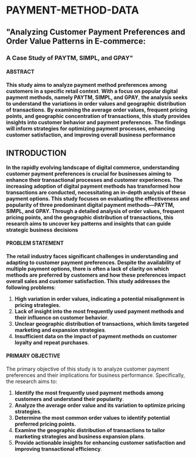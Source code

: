 # PAYMENT-METHOD-DATA
## "Analyzing Customer Payment Preferences and Order Value Patterns in E-commerce:
### A Case Study of PAYTM, SIMPL, and GPAY"
#### ABSTRACT
**This study aims to analyze payment method preferences among customers in a specific retail context**. 
**With a focus on popular digital payment methods, namely PAYTM, SIMPL, and GPAY**,
**the analysis seeks to understand the variations in order values and geographic**
**distribution of transactions.**
**By examining the average order values, frequent pricing points, and geographic 
concentration of transactions, this study provides insights into customer
behavior and payment preferences.**
**The findings will inform strategies for optimizing payment processes, 
enhancing customer satisfaction, and improving overall business performance**


## INTRODUCTION

**In the rapidly evolving landscape of digital commerce, understanding customer payment preferences is 
crucial for businesses aiming to enhance their transactional processes and customer experiences. The 
increasing adoption of digital payment methods has transformed how transactions are conducted, 
necessitating an in-depth analysis of these payment options. This study focuses on evaluating the 
effectiveness and popularity of three predominant digital payment methods—PAYTM, SIMPL, and GPAY. Through 
a detailed analysis of order values, frequent pricing points, and the geographic distribution of 
transactions, this research aims to uncover key patterns and insights that can guide strategic business** 
**decisions**

#### PROBLEM STATEMENT

**The retail industry faces significant challenges in understanding and adapting to customer payment 
preferences. Despite the availability of multiple payment options, there is often a lack of clarity on 
which methods are preferred by customers and how these preferences impact overall sales and customer 
satisfaction. This study addresses the following problems**:

1.	**High variation in order values, indicating a potential misalignment in pricing strategies.**
2.	**Lack of insight into the most frequently used payment methods and their influence on customer behavior**.
3.	**Unclear geographic distribution of transactions, which limits targeted marketing and expansion strategies**.
4.	**Insufficient data on the impact of payment methods on customer loyalty and repeat purchases**.

   #### PRIMARY OBJECTIVE

   The primary objective of this study is to analyze customer payment preferences and their implications for business performance. Specifically, the research aims to:
1.	**Identify the most frequently used payment methods among customers and understand their popularity**.
2.	**Analyze the average order value and its variation to optimize pricing strategies.**
3.	**Determine the most common order values to identify potential preferred pricing points.**
4.	**Examine the geographic distribution of transactions to tailor marketing strategies and business expansion plans**.
5.	**Provide actionable insights for enhancing customer satisfaction and improving transactional efficiency**.


   
